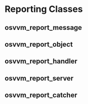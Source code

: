 # Reporting Classes
## osvvm_report_message
## osvvm_report_object
## osvvm_report_handler
## osvvm_report_server
## osvvm_report_catcher
